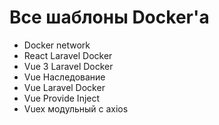 # Все шаблоны Docker'a

- Docker network
- React Laravel Docker
- Vue 3 Laravel Docker
- Vue Наследование
- Vue Laravel Docker
- Vue Provide Inject
- Vuex модульный с axios
